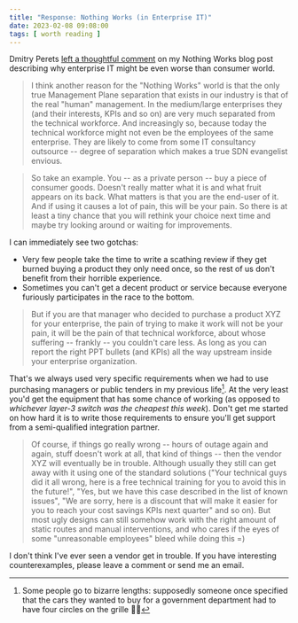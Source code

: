```yaml
---
title: "Response: Nothing Works (in Enterprise IT)"
date: 2023-02-08 09:08:00
tags: [ worth reading ]
---
```

Dmitry Perets [left a thoughtful comment](/2023/01/worth-reading-nothing-works/#1629) on my Nothing Works blog post describing why enterprise IT might be even worse than consumer world.

> I think another reason for the "Nothing Works" world is that the only true Management Plane separation that exists in our industry is that of the real "human" management. In the medium/large enterprises they (and their interests, KPIs and so on) are very much separated from the technical workforce. And increasingly so, because today the technical workforce might not even be the employees of the same enterprise. They are likely to come from some IT consultancy outsource -- degree of separation which makes a true SDN evangelist envious.
<!--more-->
> So take an example. You -- as a private person -- buy a piece of consumer goods. Doesn't really matter what it is and what fruit appears on its back. What matters is that you are the end-user of it. And if using it causes a lot of pain, this will be your pain. So there is at least a tiny chance that you will rethink your choice next time and maybe try looking around or waiting for improvements.

I can immediately see two gotchas:

* Very few people take the time to write a scathing review if they get burned buying a product they only need once, so the rest of us don't benefit from their horrible experience.
* Sometimes you can't get a decent product or service because everyone furiously participates in the race to the bottom.

> But if you are that manager who decided to purchase a product XYZ for your enterprise, the pain of trying to make it work will not be your pain, it will be the pain of that technical workforce, about whose suffering -- frankly -- you couldn't care less. As long as you can report the right PPT bullets (and KPIs) all the way upstream inside your enterprise organization.

That's we always used very specific requirements when we had to use purchasing managers or public tenders in my previous life[^AUDI]. At the very least you'd get the equipment that has some chance of working (as opposed to _whichever layer-3 switch was the cheapest this week_). Don't get me started on how hard it is to write those requirements to ensure you'll get support from a semi-qualified integration partner.

[^AUDI]: Some people go to bizarre lengths: supposedly someone once specified that the cars they wanted to buy for a government department had to have four circles on the grille 🤷‍♂️

> Of course, if things go really wrong -- hours of outage again and again, stuff doesn't work at all, that kind of things -- then the vendor XYZ will eventually be in trouble. Although usually they still can get away with it using one of the standard solutions ("Your technical guys did it all wrong, here is a free technical training for you to avoid this in the future!", "Yes, but we have this case described in the list of known issues", "We are sorry, here is a discount that will make it easier for you to reach your cost savings KPIs next quarter" and so on). But most ugly designs can still somehow work with the right amount of static routes and manual interventions, and who cares if the eyes of some "unreasonable employees" bleed while doing this =)

I don't think I've ever seen a vendor get in trouble. If you have interesting counterexamples, please leave a comment or send me an email.

